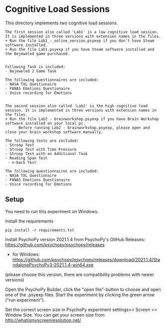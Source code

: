 # Cognitive Load Sessions

This directory implements two cognitive load sessions.
     
    The first session also called 'Lab1' is a low cognitive load session. It is implemented in three versions with extension names in the files.
    + Run the file Lab1_-_online_version.psyexp if you don't have Steam software installed.
    + Run the file Lab1.psyexp if you have Steam software installed and the Bejeweled game purchased.
    
    
    Following Task is included:
    - Bejeweled 2 Game Task

    The following questionnaires are included:
    - NASA TXL Questionaire
    - PANAS Emotions Questionaire
    - Voice recording for Emotions


    The second session also called 'Lab2' is the high cognitive load session. It is implemented in three versions with extension names in the files.
    + Run the file Lab2 - brainworkshop.psyexp if you have Brain Workshop software installed on your local pc.
          Before running Lab2 - brainworkshop.psyexp, please open and close your brain workshop software manually. 
          
    The following tests are included:
    - Stroop Test
    - Stroop Test with Time Pressure
    - Stroop Test with an Additional Task
    - Reading Span Test
     - n-back Test

    The following questionnaires are included:
    - NASA TXL Questionaire
    - PANAS Emotions Questionaire
    - Voice recording for Emotions

## Setup

You need to run this experiment on Windows.

Install the requirements

`pip install -r requirements.txt`

Install PsychoPy version 2021.1.4 from PsychoPy's GitHub Releases: https://github.com/psychopy/psychopy/releases 
- for Windows: https://github.com/psychopy/psychopy/releases/download/2021.1.4/StandalonePsychoPy3-2021.1.4-win64.exe 

(please choose this version, there are compatibility problems with newer versions)


Open the PsychoPy Builder, click the "open file"-button to choose and open one of the .psyexp files. Start the experiment by clicking the green arrow ("run experiment").

Set the correct screen size in PsychoPy experiment settings>> Screen >> Window Size. You can get your screen size from http://whatismyscreenresolution.net/ 






